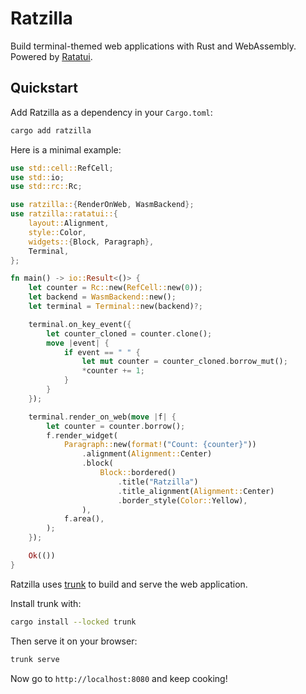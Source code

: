 # Ratzilla

Build terminal-themed web applications with Rust and WebAssembly. Powered by [Ratatui].

## Quickstart

Add Ratzilla as a dependency in your `Cargo.toml`:

```sh
cargo add ratzilla
```

Here is a minimal example:

```rust
use std::cell::RefCell;
use std::io;
use std::rc::Rc;

use ratzilla::{RenderOnWeb, WasmBackend};
use ratzilla::ratatui::{
    layout::Alignment,
    style::Color,
    widgets::{Block, Paragraph},
    Terminal,
};

fn main() -> io::Result<()> {
    let counter = Rc::new(RefCell::new(0));
    let backend = WasmBackend::new();
    let terminal = Terminal::new(backend)?;

    terminal.on_key_event({
        let counter_cloned = counter.clone();
        move |event| {
            if event == " " {
                let mut counter = counter_cloned.borrow_mut();
                *counter += 1;
            }
        }
    });

    terminal.render_on_web(move |f| {
        let counter = counter.borrow();
        f.render_widget(
            Paragraph::new(format!("Count: {counter}"))
                .alignment(Alignment::Center)
                .block(
                    Block::bordered()
                        .title("Ratzilla")
                        .title_alignment(Alignment::Center)
                        .border_style(Color::Yellow),
                ),
            f.area(),
        );
    });

    Ok(())
}
```

Ratzilla uses [trunk] to build and serve the web application.

Install trunk with:

```sh
cargo install --locked trunk
```

Then serve it on your browser:

```sh
trunk serve
```

Now go to `http://localhost:8080` and keep cooking!

[trunk]: https://trunkrs.dev
[Ratatui]: https://ratatui.rs
